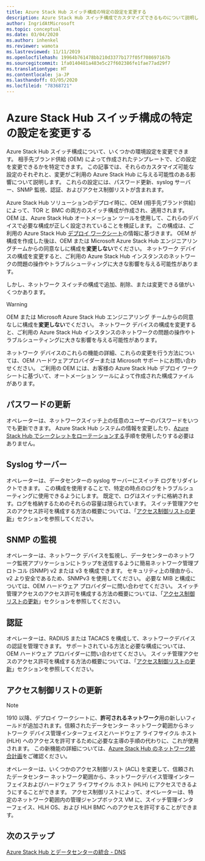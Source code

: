 ```yaml
---
title: Azure Stack Hub スイッチ構成の特定の設定を変更する
description: Azure Stack Hub スイッチ構成でカスタマイズできるものについて説明します。 相手先ブランド供給 (OEM) によって構成が作成されたら、OEM または Microsoft Azure Stack Hub エンジニアリング チームからの同意なしに変更しないでください。
author: IngridAtMicrosoft
ms.topic: conceptual
ms.date: 03/04/2020
ms.author: inhenkel
ms.reviewer: wamota
ms.lastreviewed: 11/11/2019
ms.openlocfilehash: 19964b761478bb210d3377b177f05f708697167b
ms.sourcegitcommit: 1fa0140481a483e5c27f602386fe1fae77ad29f7
ms.translationtype: HT
ms.contentlocale: ja-JP
ms.lasthandoff: 03/05/2020
ms.locfileid: "78368721"
---
```

#  <a name="modify-specific-settings-on-your-azure-stack-hub-switch-configuration"></a>Azure Stack Hub スイッチ構成の特定の設定を変更する

Azure Stack Hub スイッチ構成について、いくつかの環境設定を変更できます。 相手先ブランド供給 (OEM) によって作成されたテンプレートで、どの設定を変更できるかを特定できます。 この記事では、それらのカスタマイズ可能な設定のそれぞれと、変更がご利用の Azure Stack Hub に与える可能性のある影響について説明します。 これらの設定には、パスワード更新、syslog サーバー、SNMP 監視、認証、およびアクセス制御リストが含まれます。 

Azure Stack Hub ソリューションのデプロイ時に、OEM (相手先ブランド供給) によって、TOR と BMC の両方のスイッチ構成が作成され、適用されます。 OEM は、Azure Stack Hub オートメーション ツールを使用して、これらのデバイスで必要な構成が正しく設定されていることを検証します。 この構成は、ご利用の Azure Stack Hub [デプロイ ワークシート](azure-stack-deployment-worksheet.md)の情報に基づきます。 OEM が構成を作成した後は、OEM または Microsoft Azure Stack Hub エンジニアリングチームからの同意なしに構成を**変更しない**でください。 ネットワーク デバイスの構成を変更すると、ご利用の Azure Stack Hub インスタンスのネットワークの問題の操作やトラブルシューティングに大きな影響を与える可能性があります。

しかし、ネットワーク スイッチの構成で追加、削除、または変更できる値がいくつかあります。

>[!Warning]  
> OEM または Microsoft Azure Stack Hub エンジニアリング チームからの同意なしに構成を**変更しない**でください。 ネットワーク デバイスの構成を変更すると、ご利用の Azure Stack Hub インスタンスのネットワークの問題の操作やトラブルシューティングに大きな影響を与える可能性があります。
>
> ネットワーク デバイスのこれらの機能の詳細、これらの変更を行う方法については、OEM ハードウェアプロバイダーまたは Microsoft サポートにお問い合わせください。 ご利用の OEM には、お客様の Azure Stack Hub デプロイ ワークシートに基づいて、オートメーション ツールによって作成された構成ファイルがあります。 

## <a name="password-update"></a>パスワードの更新

オペレーターは、ネットワークスイッチ上の任意のユーザーのパスワードをいつでも更新できます。 Azure Stack Hub システムの情報を変更したり、[Azure Stack Hub でシークレットをローテーションする](azure-stack-rotate-secrets.md)手順を使用したりする必要はありません。

## <a name="syslog-server"></a>Syslog サーバー

オペレーターは、データセンターの syslog サーバーにスイッチ ログをリダイレクトできます。 この構成を使用することで、特定の時点のログをトラブルシューティングに使用できるようにします。 既定で、ログはスイッチに格納されます。ログを格納するためのそれらの容量は限られています。 スイッチ管理アクセスのアクセス許可を構成する方法の概要については、「[アクセス制御リストの更新](#access-control-list-updates)」セクションを参照してください。

## <a name="snmp-monitoring"></a>SNMP の監視

オペレーターは、ネットワーク デバイスを監視し、データセンターのネットワーク監視アプリケーションにトラップを送信するように簡易ネットワーク管理プロトコル (SNMP) v2 または v3 を構成できます。 セキュリティ上の理由から、v2 より安全であるため、SNMPv3 を使用してください。 必要な MIB と構成については、OEM ハードウェア プロバイダーに問い合わせてください。 スイッチ管理アクセスのアクセス許可を構成する方法の概要については、「[アクセス制御リストの更新](#access-control-list-updates)」セクションを参照してください。

## <a name="authentication"></a>認証

オペレーターは、RADIUS または TACACS を構成して、ネットワークデバイスの認証を管理できます。 サポートされている方法と必要な構成については、OEM ハードウェア プロバイダーに問い合わせてください。  スイッチ管理アクセスのアクセス許可を構成する方法の概要については、「[アクセス制御リストの更新](#access-control-list-updates)」セクションを参照してください。

## <a name="access-control-list-updates"></a>アクセス制御リストの更新

> [!NOTE]
> 1910 以降、デプロイ ワークシートに、**許可されるネットワーク**用の新しいフィールドが追加されます。信頼されたデータセンター ネットワーク範囲からネットワーク デバイス管理インターフェイスとハードウェア ライフサイクル ホスト (HLH) へのアクセスを許可するために必要な主導の手順の代わりに、これが使用されます。 この新機能の詳細については、[Azure Stack Hub のネットワーク統合計画](azure-stack-network.md#permitted-networks)をご確認ください。

オペレーターは、いくつかのアクセス制御リスト (ACL) を変更して、信頼されたデータセンター ネットワーク範囲から、ネットワークデバイス管理インターフェイスおよびハードウェア ライフサイクル ホスト (HLH) にアクセスできるようにすることができます。 アクセス制御リストによって、オペレーターは、特定のネットワーク範囲内の管理ジャンプボックス VM に、スイッチ管理インターフェイス、HLH OS、および HLH BMC へのアクセスを許可することができます。

## <a name="next-steps"></a>次のステップ

[Azure Stack Hub とデータセンターの統合 - DNS](azure-stack-integrate-dns.md)
